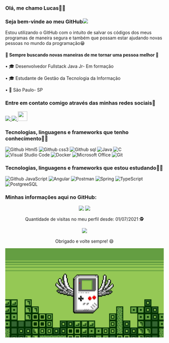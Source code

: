 
<!--
**LucasLM1/LucasLM1** is a ✨ _special_ ✨ repository because its `README.md` (this file) appears on your GitHub profile.

Here are some ideas to get you started:

- 🔭 I’m currently working on ...
- 🌱 I’m currently learning ...
- 👯 I’m looking to collaborate on ...
- 🤔 I’m looking for help with ...
- 💬 Ask me about ...
- 📫 How to reach me: ...
- 😄 Pronouns: ...
- ⚡ Fun fact: ...
-->

### Olá, me chamo Lucas👋🏾
### Seja bem-vinde ao meu GitHub<img src="https://github.com/TheDudeThatCode/TheDudeThatCode/blob/master/Assets/Earth.gif" width="24px">

Estou utilizando o GitHub com o intuito de salvar os códigos dos meus programas de maneira segura e também que possam estar ajudando novas pessoas no mundo da programação😁


#### 🔰 Sempre buscando novas maneiras de me tornar uma pessoa melhor 🔰
• 🎓 Desenvolvedor Fullstack Java Jr- Em formação 

• 🎓 Estudante de Gestão da Tecnologia da Informação 

• 📍 São Paulo- SP

### Entre em contato comigo através das minhas redes sociais📲
<a href="https://www.instagram.com/lucxs.lm_" alt="Instagram" target="_blank">
  <img src="https://img.shields.io/badge/-Instagram-DF0174?style=for-the-badge&labelColor=DF0174&logo=instagram&logoColor=white&link=https://www.instagram.com/lucxs.lm_">
</a>

<a href="https://www.linkedin.com/in/lucas-souza-607776215/" alt= "LinkedIN" target= "_blank">
 <img src="https://img.shields.io/badge/-LinkedIn-0077B5?style=for-the-badge&logo=linkedin&logoColor=white&link=https://www.linkedin.com/in/lucas-souza-607776215/">
</a>   <img src="https://cultofthepartyparrot.com/parrots/hd/laptop_parrot.gif" width="30" height="30"/>

<!--
<details>
  <summary> Minhas conquistas </summary>
   <img src="https://github-profile-trophy.vercel.app/?username=ryo-ma&theme=nord"/>     Negócio dos trofeus

</details>
-->

### Tecnologias, linguagens e frameworks que tenho conhecimento👩‍💻
![Github Html5](https://img.shields.io/badge/HTML5-E34F26?style=for-the-badge&logo=html5&logoColor=white)
![Github css3](https://img.shields.io/badge/CSS3-1572B6?style=for-the-badge&logo=css3&logoColor=white)
![Github sql](https://img.shields.io/badge/MySQL-00000F?style=for-the-badge&logo=mysql&logoColor=white)
<img alt="Java" src="https://img.shields.io/badge/java-%23ED8B00.svg?style=for-the-badge&logo=java&logoColor=white"/>
<img alt="C" src="https://img.shields.io/badge/c-%2300599C.svg?style=for-the-badge&logo=c&logoColor=white"/>
<img alt="Visual Studio Code" src="https://img.shields.io/badge/VisualStudioCode-0078d7.svg?style=for-the-badge&logo=visual-studio-code&logoColor=white"/>
 <img alt="Docker" src="https://img.shields.io/badge/docker-%230db7ed.svg?style=for-the-badge&logo=docker&logoColor=white"/>
 <img alt="Microsoft Office" src="https://img.shields.io/badge/Microsoft_Office-D83B01?style=for-the-badge&logo=microsoft-office&logoColor=white" />
 <img alt="Git" src="https://img.shields.io/badge/git-%23F05033.svg?style=for-the-badge&logo=git&logoColor=white"/>
 
 
 ### Tecnologias, linguagens e frameworks que estou estudando👩‍💻
 ![Github JavaScript](https://img.shields.io/badge/JavaScript-F7DF1E?style=for-the-badge&logo=javascript&logoColor=black)
 <img alt="Angular" src="https://img.shields.io/badge/angular-%23DD0031.svg?style=for-the-badge&logo=angular&logoColor=white"/>
    <img alt="Postman" src="https://img.shields.io/badge/Postman-FF6C37?style=for-the-badge&logo=postman&logoColor=red"/>
    <img alt="Spring" src="https://img.shields.io/badge/spring-%236DB33F.svg?style=for-the-badge&logo=spring&logoColor=white"/>
    <img alt="TypeScript" src="https://img.shields.io/badge/typescript-%23007ACC.svg?style=for-the-badge&logo=typescript&logoColor=white"/>
    <img alt="PostgreeSQL" src ="https://img.shields.io/badge/PostgreeSQL-%23316192.svg?style=for-the-badge&logo=postgresql&logoColor=white"/>
   
    
### Minhas informações aqui no GitHub:
<p align = "center">
<a href="https://github.com/LucasLM1">
  <img height="162px" src="https://github-readme-stats.vercel.app/api?username=LucasLM1&count_private=true&include_all_commits=true&show_icons=true&hide_border=true&border_radius=15&line_height=24&&title_color=020024&text_color=ffffff&icon_color=020024&bg_color=4,800000,FF4500,FF8C00" /></a>  <!-- do primeiro para o ultimo -->
<a href="https://github.com/LucasLM1/">
  <img height="162px" src="https://github-readme-stats.vercel.app/api/top-langs/?username=LucasLM1&langs_count=6&layout=compact&hide_border=true&border_radius=15&line_height=24&card_width=380&title_color=020024&text_color=ffffff&bg_color=1,FF8C00,FF4500,800000" /></a>                   <!-- do ultimo para o primeiro -->

</p>

<!--
![Anurag's GitHub stats](https://github-readme-stats.vercel.app/api?username=LucasLM1&theme=tokyonight&show_icons=true)

[![Linguagens](https://github-readme-stats.vercel.app/api/top-langs/?username=LucasLM1&theme=tokyonight&layout=compact)](https://github.com/LucasLM1/github-readme-stats)
-->
 
<p align="center">
 Quantidade de visitas no meu perfil desde: 01/07/2021 🕵 <br></p>
<p align="center"> 
   <img alingn="center" src="https://profile-counter.glitch.me/LucasLM1/count.svg" /></p>
<p align="center">
Obrigado e volte sempre! 😄
</p>
  
<!-- ![Snake animation](https://github.com/LucasLM1/LucasLM1/blob/output/github-contribution-grid-snake.svg) -->


<img src="https://github.com/bigboss2021/Turma27-MySQL/blob/main/teste/jbuffum_0871_gameboy_final.0.gif" alt="Joguim Valmir" width="900">
